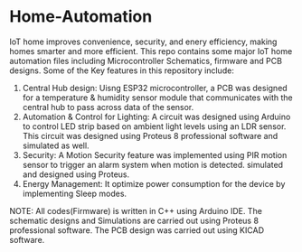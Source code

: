 # Home-Automation
IoT home improves convenience, security, and enery efficiency, making homes smarter and more efficient.
This repo contains some major IoT home automation files including Microcontroller Schematics, firmware and PCB designs.
Some of the Key features in this repository include:
1.  Central Hub design: Uisng ESP32 microcontroller, a PCB was designed for a temperature & humidity sensor module that communicates with the central hub to pass across data of the sensor. 
2.  Automation & Control for Lighting: A circuit was designed using Arduino to control LED strip based on ambient light levels using an LDR sensor. This circuit was designed using Proteus 8 professional software and simulated as well.
3.  Security: A Motion Security feature was implemented using PIR motion sensor to trigger an alarm system when motion is detected. simulated and designed using Proteus.
4.  Energy Management: It optimize power consumption for the device by implementing Sleep modes.

NOTE: All codes(Firmware) is written in C++ using Arduino IDE. The schematic designs and Simulations are carried out using Proteus 8 professional software. The PCB design was carried out using KICAD software.
